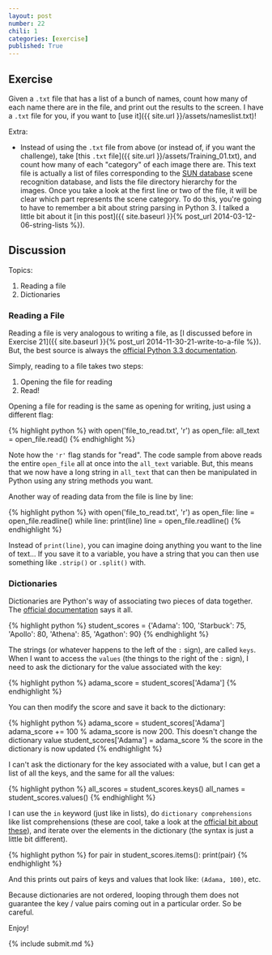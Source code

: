 ```yaml
---
layout: post
number: 22
chili: 1
categories: [exercise]
published: True
---
```


## Exercise

Given a `.txt` file that has a list of a bunch of names, count how many of each name there are in the file, and print out the results to the screen. I have a `.txt` file for you, if you want to [use it]({{ site.url }}/assets/nameslist.txt)!

Extra:

* Instead of using the `.txt` file from above (or instead of, if you want the challenge), take [this `.txt` file]({{ site.url }}/assets/Training_01.txt), and count how many of each "category" of each image there are. This text file is actually a list of files corresponding to the [SUN database](http://sundatabase.mit.edu) scene recognition database, and lists the file directory hierarchy for the images. Once you take a look at the first line or two of the file, it will be clear which part represents the scene category. To do this, you're going to have to remember a bit about string parsing in Python 3. I talked a little bit about it [in this post]({{ site.baseurl }}{% post_url 2014-03-12-06-string-lists %}).

## Discussion

Topics: 

1. Reading a file
2. Dictionaries

### Reading a File

Reading a file is very analogous to writing a file, as [I discussed before in Exercise 21]({{ site.baseurl }}{% post_url 2014-11-30-21-write-to-a-file %}). But, the best source is always the [official Python 3.3 documentation](https://docs.python.org/3.3/tutorial/inputoutput.html#reading-and-writing-files). 

Simply, reading to a file takes two steps: 

1. Opening the file for reading
2. Read!

Opening a file for reading is the same as opening for writing, just using a different flag:

{% highlight python %}
  with open('file_to_read.txt', 'r') as open_file:
    all_text = open_file.read()
{% endhighlight %}

Note how the `'r'` flag stands for "read". The code sample from above reads the entire `open_file` all at once into the `all_text` variable. But, this means that we now have a long string in `all_text` that can then be manipulated in Python using any string methods you want. 

Another way of reading data from the file is line by line: 

{% highlight python %}
  with open('file_to_read.txt', 'r') as open_file:
  	line = open_file.readline()
  	while line:
    	print(line)
    	line = open_file.readline()
{% endhighlight %}

Instead of `print(line)`, you can imagine doing anything you want to the line of text... If you save it to a variable, you have a string that you can then use something like `.strip()` or `.split()` with.

### Dictionaries

Dictionaries are Python's way of associating two pieces of data together. The [official documentation](https://docs.python.org/3.3/tutorial/datastructures.html#dictionaries) says it all.

{% highlight python %}
  student_scores = {'Adama': 100, 'Starbuck': 75, 'Apollo': 80, 'Athena': 85, 'Agathon': 90}
{% endhighlight %}

The strings (or whatever happens to the left of the `:` sign), are called `keys`. When I want to access the `values` (the things to the right of the `:` sign), I need to ask the dictionary for the value associated with the key: 

{% highlight python %}
  adama_score = student_scores['Adama']
{% endhighlight %}

You can then modify the score and save it back to the dictionary: 

{% highlight python %}
  adama_score = student_scores['Adama']
  adama_score += 100	% adama_score is now 200. This doesn't change the dictionary value
  student_scores['Adama'] = adama_score		% the score in the dictionary is now updated
{% endhighlight %}

I can't ask the dictionary for the key associated with a value, but I can get a list of all the keys, and the same for all the values: 

{% highlight python %}
  all_scores = student_scores.keys()
  all_names = student_scores.values()
{% endhighlight %}

I can use the `in` keyword (just like in lists), do `dictionary comprehensions` like list comprehensions (these are cool, take a look at the [official bit about these](https://docs.python.org/3.3/tutorial/datastructures.html#dictionaries)), and iterate over the elements in the dictionary (the syntax is just a little bit different). 

{% highlight python %}
  for pair in student_scores.items():
  	print(pair)
{% endhighlight %}

And this prints out pairs of keys and values that look like: `(Adama, 100)`, etc.

Because dictionaries are not ordered, looping through them does not guarantee the key / value pairs coming out in a particular order. So be careful. 

Enjoy!

{% include submit.md %}